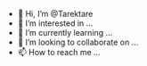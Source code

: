 - 👋 Hi, I’m @Tarektare
- 👀 I’m interested in ...
- 🌱 I’m currently learning ...
- 💞️ I’m looking to collaborate on ...
- 📫 How to reach me ...

<!---
Tarektare/Tarektare is a ✨ special ✨ repository because its `README.md` (this file) appears on your GitHub profile.
You can click the Preview link to take a look at your changes.
--->
